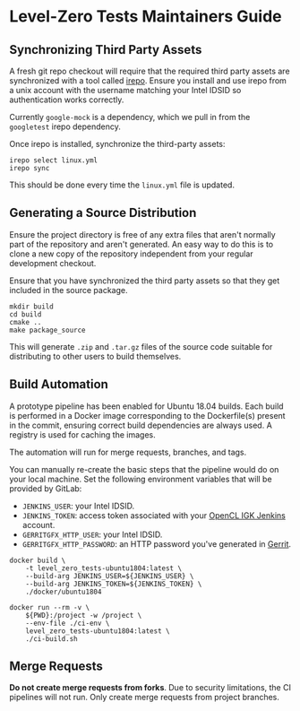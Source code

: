 # Level-Zero Tests Maintainers Guide

## Synchronizing Third Party Assets

A fresh git repo checkout will require that the required third party assets are
synchronized with a tool called [irepo](https://github.intel.com/GSDI/irepo).
Ensure you install and use irepo from a unix account with the username matching
your Intel IDSID so authentication works correctly.

Currently `google-mock` is a dependency, which we pull in from the `googletest`
irepo dependency.

Once irepo is installed, synchronize the third-party assets:

```
irepo select linux.yml
irepo sync
```

This should be done every time the `linux.yml` file is updated.

## Generating a Source Distribution

Ensure the project directory is free of any extra files that aren't normally
part of the repository and aren't generated. An easy way to do this is to clone
a new copy of the repository independent from your regular development checkout.

Ensure that you have synchronized the third party assets so that they get
included in the source package.

```
mkdir build
cd build
cmake ..
make package_source
```

This will generate `.zip` and `.tar.gz` files of the source code suitable for
distributing to other users to build themselves.

## Build Automation

A prototype pipeline has been enabled for Ubuntu 18.04 builds. Each build is
performed in a Docker image corresponding to the Dockerfile(s) present in the
commit, ensuring correct build dependencies are always used. A registry is used
for caching the images.

The automation will run for merge requests, branches, and tags.

You can manually re-create the basic steps that the pipeline would do on your
local machine. Set the following environment variables that will be provided by
GitLab:

- `JENKINS_USER`: your Intel IDSID.
- `JENKINS_TOKEN`: access token associated with your [OpenCL IGK Jenkins](http://opencl.igk.intel.com/jenkins/)
  account.
- `GERRITGFX_HTTP_USER`: your Intel IDSID.
- `GERRITGFX_HTTP_PASSWORD`: an HTTP password you've generated in
  [Gerrit](https://gerrit-gfx.intel.com/#/settings/http-password).

```
docker build \
    -t level_zero_tests-ubuntu1804:latest \
    --build-arg JENKINS_USER=${JENKINS_USER} \
    --build-arg JENKINS_TOKEN=${JENKINS_TOKEN} \
    ./docker/ubuntu1804

docker run --rm -v \
    ${PWD}:/project -w /project \
    --env-file ./ci-env \
    level_zero_tests-ubuntu1804:latest \
    ./ci-build.sh
```

## Merge Requests

**Do not create merge requests from forks**. Due to security limitations, the CI
pipelines will not run. Only create merge requests from project branches.
